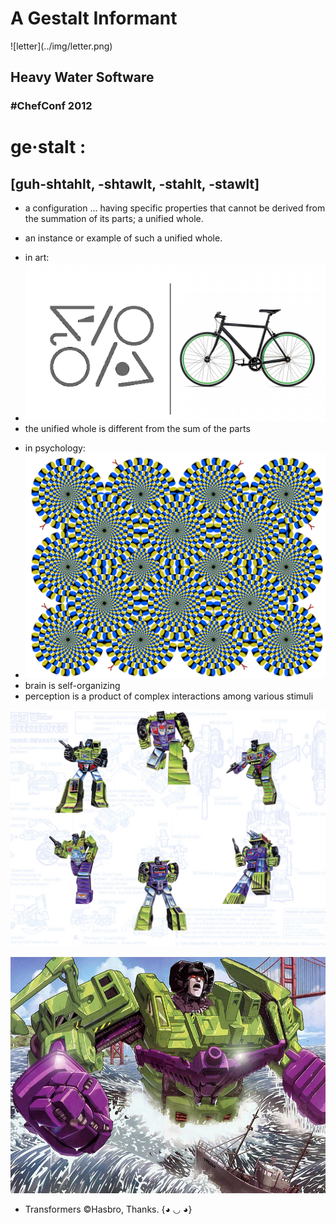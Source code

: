 <!SLIDE center>
# A Gestalt Informant
 <span id="title">
 ![letter](../img/letter.png)
</span>

## Heavy Water Software
### #ChefConf 2012

<!SLIDE bullets incremental transition=scrollUp>
# ge·stalt : 
##  [guh-shtahlt, -shtawlt, -stahlt, -stawlt]

* a configuration ... having specific properties that cannot be derived from the summation of its parts; a unified whole.

* an instance or example of such a unified whole.

<!SLIDE center bullets incremental transition=growX>

* in art:
* ![art gestalt](../img/design-gestalt2.png)
* the unified whole is different from the sum of the parts

<!SLIDE center bullets incremental transition=growX>
* in psychology:
* ![brain gestalt](../img/rotsnake.png)
* brain is self-organizing
* perception is a product of complex interactions among various stimuli

<!SLIDE center transition=curtainX>
![devastator](../img/devastator_layout.png)

<!SLIDE smaller center bullets incremental transition=fadeZoom>

![devastator](../img/devastator-outofwater.png)

* Transformers &#169;Hasbro, Thanks. {◕ ◡ ◕}

